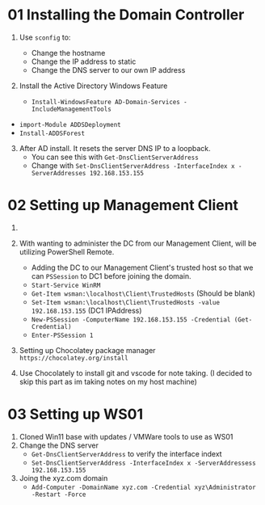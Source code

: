 # 01 Installing the Domain Controller

1. Use `sconfig` to:
    - Change the hostname
    - Change the IP address to static
    - Change the DNS server to our own IP address

2.  Install the Active Directory Windows Feature
    - `Install-WindowsFeature AD-Domain-Services -IncludeManagementTools`


- `import-Module ADDSDeployment`
- `Install-ADDSForest`

3. After AD install. It resets the server DNS IP to a loopback.
    - You can see this with `Get-DnsClientServerAddress`
    - Change with `Set-DnsClientServerAddress -InterfaceIndex x -ServerAddresses 192.168.153.155`


# 02 Setting up Management Client

1. 

2. With wanting to administer the DC from our Management Client, will be utilizing PowerShell Remote.
    - Adding the DC to our Management Client's trusted host so that we can `PSSession` to DC1 before joining the domain.
    - `Start-Service WinRM` 
    - `Get-Item wsman:\localhost\Client\TrustedHosts` (Should be blank)
    - `Set-Item wsman:\localhost\Client\TrustedHosts -value 192.168.153.155` (DC1 IPAddress)
    - `New-PSSession -ComputerName 192.168.153.155 -Credential (Get-Credential)`
    - `Enter-PSSession 1`

2. Setting up Chocolatey package manager
    `https://chocolatey.org/install`

3. Use Chocolately to install git and vscode for note taking. (I decided to skip this part as im taking notes on my host machine)

# 03 Setting up WS01

1. Cloned Win11 base with updates / VMWare tools to use as WS01
2. Change the DNS server
    - `Get-DnsClientServerAddress` to verify the interface indext
    - `Set-DnsClientServerAddress -InterfaceIndex x -ServerAddressess 192.168.153.155`
3. Joing the xyz.com domain
    - `Add-Computer -DomainName xyz.com -Credential xyz\Administrator -Restart -Force`
